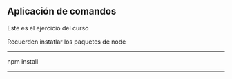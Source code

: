 ## Aplicación de comandos

Este es el ejercicio del curso

Recuerden instatlar los paquetes de node


***
npm install
***